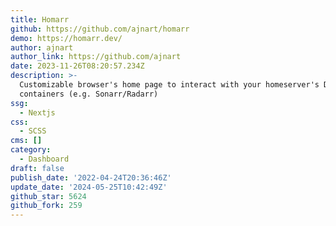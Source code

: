 ```yaml
---
title: Homarr
github: https://github.com/ajnart/homarr
demo: https://homarr.dev/
author: ajnart
author_link: https://github.com/ajnart
date: 2023-11-26T08:20:57.234Z
description: >-
  Customizable browser's home page to interact with your homeserver's Docker
  containers (e.g. Sonarr/Radarr)
ssg:
  - Nextjs
css:
  - SCSS
cms: []
category:
  - Dashboard
draft: false
publish_date: '2022-04-24T20:36:46Z'
update_date: '2024-05-25T10:42:49Z'
github_star: 5624
github_fork: 259
---
```

